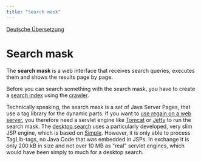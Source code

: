 ```yaml
---
title: "Search mask"
---
```


[Deutsche Übersetzung](/de/components/search_mask/)

Search mask
===========

The **search mask** is a web interface that receives search queries, executes them and shows the results page by page.

Before you can search something with the search mask, you have to create a [search index](/en/components/search_index/) using the [crawler](/en/components/crawler/).

Technically speaking, the search mask is a set of Java Server Pages, that use a tag library for the dynamic parts. If you want to [use regain on a web server](/en/project_info/variant_comparison/), you therefore need a servlet engine like [Tomcat](http://jakarta.apache.org/tomcat) or [Jetty](http://jetty.mortbay.org/jetty) to run the search mask. The [desktop search](/en/project_info/variant_comparison/) uses a particularly developed, very slim JSP engine, which is based on [Simple](http://simpleweb.sourceforge.net). However, it is only able to process TagLib-tags, no Java Code that was embedded in JSPs. In exchange it is only 200 kB in size and not over 10 MB as "real" servlet engines, which would have been simply to much for a desktop search.
